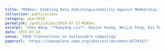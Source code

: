 ```yaml
---
title: "MIASec: Enabling Data Indistinguishability Against Membership Inference Attacks in MLaaS"
collection: publications
category: year2019
permalink: /publication/2019-07-23-MIASec
excerpt: 'Chen Wang, **Gaoyang Liu**, Haojun Huang, Weijie Feng, Kai Peng, Lizhe Wang'
date: 2019-07-23
venue: 'IEEE Transactions on Sustainable Computing'
paperurl: 'https://ieeexplore.ieee.org/abstract/document/8770147/'
---
```

